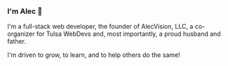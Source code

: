 ### I'm Alec 👋

I'm a full-stack web developer, the founder of AlecVision, LLC, a co-organizer for Tulsa WebDevs and, most importantly, a proud husband and father.

I'm driven to grow, to learn, and to help others do the same!
<!--
**alecvision/AlecVision** is a ✨ _special_ ✨ repository because its `README.md` (this file) appears on your GitHub profile.

Here are some ideas to get you started:

- 🔭 I’m currently working on ...
- 🌱 I’m currently learning ...
- 👯 I’m looking to collaborate on ...
- 🤔 I’m looking for help with ...
- 💬 Ask me about ...
- 📫 How to reach me: ...
- 😄 Pronouns: ...
- ⚡ Fun fact: ...
-->
